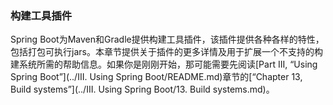### 构建工具插件

Spring Boot为Maven和Gradle提供构建工具插件，该插件提供各种各样的特性，包括打包可执行jars。本章节提供关于插件的更多详情及用于扩展一个不支持的构建系统所需的帮助信息。如果你是刚刚开始，那可能需要先阅读[Part III, “Using Spring Boot”](../III. Using Spring Boot/README.md)章节的[“Chapter 13, Build systems”](../III. Using Spring Boot/13. Build systems.md)。
